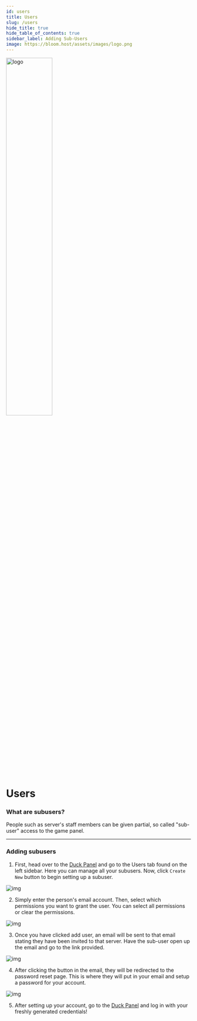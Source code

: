 ```yaml
---
id: users
title: Users
slug: /users
hide_title: true
hide_table_of_contents: true
sidebar_label: Adding Sub-Users
image: https://bloom.host/assets/images/logo.png
---
```


<div class="text--center">
<img src="https://bloom.host/assets/images/logo.png" alt="logo" height="50%" width="50%"/>
<h1>Users</h1>
</div>

### What are subusers?
People such as server's staff members can be given partial, so called "sub-user" access to the game panel.

---

### Adding subusers

1. First, head over to the [Duck Panel](https://mc.bloom.host/) and go to the Users tab found on the left sidebar. Here you can manage all your subusers. Now, click `Create New` button to begin setting up a subuser.

<div class="text--center"><img src={require('../../static/imgs/using_the_panel/users/1.png').default} alt="img"/></div>

2. Simply enter the person's email account. Then, select which permissions you want to grant the user. You can select all permissions or clear the permissions.
<div class="text--center"><img src={require('../../static/imgs/using_the_panel/users/2.png').default} alt="img"/></div>

3. Once you have clicked add user, an email will be sent to that email stating they have been invited to that server. Have the sub-user open up the email and go to the link provided.
<div class="text--center"><img src={require('../../static/imgs/using_the_panel/users/3.png').default} alt="img"/></div>

4. After clicking the button in the email, they will be redirected to the password reset page. This is where they will put in your email and setup a password for your account.
<div class="text--center"><img src={require('../../static/imgs/using_the_panel/users/4.png').default} alt="img"/></div>

5. After setting up your account, go to the [Duck Panel](https://mc.bloom.host/) and log in with your freshly generated credentials!
